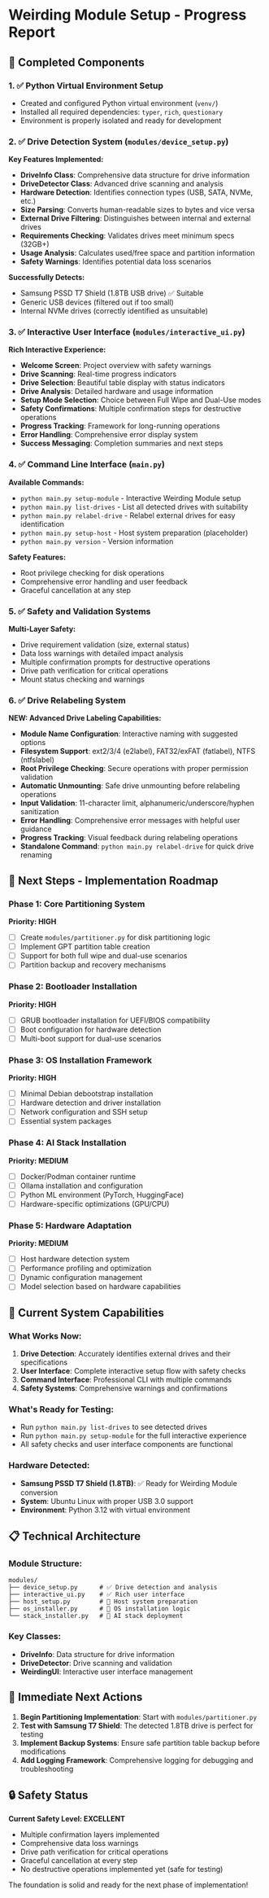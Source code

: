 # Weirding Module Setup - Progress Report

## 🎉 Completed Components

### 1. ✅ Python Virtual Environment Setup
- Created and configured Python virtual environment (`venv/`)
- Installed all required dependencies: `typer`, `rich`, `questionary`
- Environment is properly isolated and ready for development

### 2. ✅ Drive Detection System (`modules/device_setup.py`)
**Key Features Implemented:**
- **DriveInfo Class**: Comprehensive data structure for drive information
- **DriveDetector Class**: Advanced drive scanning and analysis
- **Hardware Detection**: Identifies connection types (USB, SATA, NVMe, etc.)
- **Size Parsing**: Converts human-readable sizes to bytes and vice versa
- **External Drive Filtering**: Distinguishes between internal and external drives
- **Requirements Checking**: Validates drives meet minimum specs (32GB+)
- **Usage Analysis**: Calculates used/free space and partition information
- **Safety Warnings**: Identifies potential data loss scenarios

**Successfully Detects:**
- Samsung PSSD T7 Shield (1.8TB USB drive) ✅ Suitable
- Generic USB devices (filtered out if too small)
- Internal NVMe drives (correctly identified as unsuitable)

### 3. ✅ Interactive User Interface (`modules/interactive_ui.py`)
**Rich Interactive Experience:**
- **Welcome Screen**: Project overview with safety warnings
- **Drive Scanning**: Real-time progress indicators
- **Drive Selection**: Beautiful table display with status indicators
- **Drive Analysis**: Detailed hardware and usage information
- **Setup Mode Selection**: Choice between Full Wipe and Dual-Use modes
- **Safety Confirmations**: Multiple confirmation steps for destructive operations
- **Progress Tracking**: Framework for long-running operations
- **Error Handling**: Comprehensive error display system
- **Success Messaging**: Completion summaries and next steps

### 4. ✅ Command Line Interface (`main.py`)
**Available Commands:**
- `python main.py setup-module` - Interactive Weirding Module setup
- `python main.py list-drives` - List all detected drives with suitability
- `python main.py relabel-drive` - Relabel external drives for easy identification
- `python main.py setup-host` - Host system preparation (placeholder)
- `python main.py version` - Version information

**Safety Features:**
- Root privilege checking for disk operations
- Comprehensive error handling and user feedback
- Graceful cancellation at any step

### 5. ✅ Safety and Validation Systems
**Multi-Layer Safety:**
- Drive requirement validation (size, external status)
- Data loss warnings with detailed impact analysis
- Multiple confirmation prompts for destructive operations
- Drive path verification for critical operations
- Mount status checking and warnings

### 6. ✅ Drive Relabeling System
**NEW: Advanced Drive Labeling Capabilities:**
- **Module Name Configuration**: Interactive naming with suggested options
- **Filesystem Support**: ext2/3/4 (e2label), FAT32/exFAT (fatlabel), NTFS (ntfslabel)
- **Root Privilege Checking**: Secure operations with proper permission validation
- **Automatic Unmounting**: Safe drive unmounting before relabeling operations
- **Input Validation**: 11-character limit, alphanumeric/underscore/hyphen sanitization
- **Error Handling**: Comprehensive error messages with helpful user guidance
- **Progress Tracking**: Visual feedback during relabeling operations
- **Standalone Command**: `python main.py relabel-drive` for quick drive renaming

## 🚧 Next Steps - Implementation Roadmap

### Phase 1: Core Partitioning System
**Priority: HIGH**
- [ ] Create `modules/partitioner.py` for disk partitioning logic
- [ ] Implement GPT partition table creation
- [ ] Support for both full wipe and dual-use scenarios
- [ ] Partition backup and recovery mechanisms

### Phase 2: Bootloader Installation
**Priority: HIGH**
- [ ] GRUB bootloader installation for UEFI/BIOS compatibility
- [ ] Boot configuration for hardware detection
- [ ] Multi-boot support for dual-use scenarios

### Phase 3: OS Installation Framework
**Priority: HIGH**
- [ ] Minimal Debian debootstrap installation
- [ ] Hardware detection and driver installation
- [ ] Network configuration and SSH setup
- [ ] Essential system packages

### Phase 4: AI Stack Installation
**Priority: MEDIUM**
- [ ] Docker/Podman container runtime
- [ ] Ollama installation and configuration
- [ ] Python ML environment (PyTorch, HuggingFace)
- [ ] Hardware-specific optimizations (GPU/CPU)

### Phase 5: Hardware Adaptation
**Priority: MEDIUM**
- [ ] Host hardware detection system
- [ ] Performance profiling and optimization
- [ ] Dynamic configuration management
- [ ] Model selection based on hardware capabilities

## 🔧 Current System Capabilities

### What Works Now:
1. **Drive Detection**: Accurately identifies external drives and their specifications
2. **User Interface**: Complete interactive setup flow with safety checks
3. **Command Interface**: Professional CLI with multiple commands
4. **Safety Systems**: Comprehensive warnings and confirmations

### What's Ready for Testing:
- Run `python main.py list-drives` to see detected drives
- Run `python main.py setup-module` for the full interactive experience
- All safety checks and user interface components are functional

### Hardware Detected:
- **Samsung PSSD T7 Shield (1.8TB)**: ✅ Ready for Weirding Module conversion
- **System**: Ubuntu Linux with proper USB 3.0 support
- **Environment**: Python 3.12 with virtual environment

## 📋 Technical Architecture

### Module Structure:
```
modules/
├── device_setup.py      # ✅ Drive detection and analysis
├── interactive_ui.py    # ✅ Rich user interface
├── host_setup.py        # 🚧 Host system preparation
├── os_installer.py      # 🚧 OS installation logic
└── stack_installer.py   # 🚧 AI stack deployment
```

### Key Classes:
- **DriveInfo**: Data structure for drive information
- **DriveDetector**: Drive scanning and validation
- **WeirdingUI**: Interactive user interface management

## 🎯 Immediate Next Actions

1. **Begin Partitioning Implementation**: Start with `modules/partitioner.py`
2. **Test with Samsung T7 Shield**: The detected 1.8TB drive is perfect for testing
3. **Implement Backup Systems**: Ensure safe partition table backup before modifications
4. **Add Logging Framework**: Comprehensive logging for debugging and troubleshooting

## 🔒 Safety Status

**Current Safety Level: EXCELLENT**
- Multiple confirmation layers implemented
- Comprehensive data loss warnings
- Drive path verification for critical operations
- Graceful cancellation at every step
- No destructive operations implemented yet (safe for testing)

The foundation is solid and ready for the next phase of implementation!